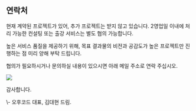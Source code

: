 ## 연락처

현재 계약된 프로젝트가 있어, 추가 프로젝트는 받지 않고 있습니다. 2영업일 이내에 처리 가능한 컨설팅 또는 출강 서비스는 별도 협의 가능합니다.

높은 서비스 품질을 제공하기 위해, 목표 결과물의 비전과 공감도가 높은 프로젝트만 진행하는 점 미리 양해 부탁 드립니다.

협의가 필요하시거나 문의하실 내용이 있으시면 아래 메일 주소로 연락 주십시오.

![](img/email.png)

감사합니다.

<div class="pull-right">\- 오후코드 대표, 김대현 드림.</div>
